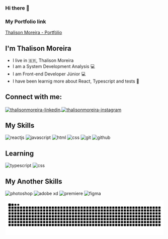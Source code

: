### Hi there 👋
### My Portfolio link

<a href="a" target="_blank"> Thalison Moreira - Portfólio </a>
## I'm Thalison Moreira
- I live in :brazil:, Thalison Moreira 
- I am a System Development Analysis 💻
- I am Front-end Developer Júnior :computer:
- I have been learnig more about React, Typescript and tests 🚀

## Connect with me:
<a href="https://www.linkedin.com/in/thalison-moreirafrontend" target="_blank">
<img align="center" alt="thalisonmoreira-linkedin" height="30" width="30" src="https://cdn.icon-icons.com/icons2/1753/PNG/512/iconfinder-social-media-applications-14linkedin-4102586_113786.png" style="max-width:100%;">
</a>
<a href="https://www.instagram.com/ms_thalison/" target="_blank">
<img align="center" alt="thalisonmoreira-instagram" height="30" width="30" src="https://cdn.icon-icons.com/icons2/1753/PNG/512/iconfinder-social-media-applications-3instagram-4102579_113804.png" style="max-width:100%;">
</a>

## My Skills
<img src="https://cdn.icon-icons.com/icons2/2107/PNG/512/file_type_reactjs_icon_130205.png" alt="reactjs" width="40" height="40" style="max-width:100%;"></img>
</img>
<img src="https://cdn.icon-icons.com/icons2/2108/PNG/512/javascript_icon_130900.png" alt="javascript" width="40" height="40" style="max-width:100%;"></img>
<img src="https://cdn.icon-icons.com/icons2/2415/PNG/512/html_original_wordmark_logo_icon_146478.png" alt="html" width="40" height="40" style="max-width:100%;"></img>
<img src="https://cdn.icon-icons.com/icons2/2107/PNG/512/file_type_css_icon_130661.png" alt="css" width="40" height="40" style="max-width:100%;"></img>
<img src="https://cdn.icon-icons.com/icons2/2107/PNG/512/file_type_git_icon_130581.png" alt="git" width="40" height="40" style="max-width:100%;"></img>
<img src="https://cdn.icon-icons.com/icons2/936/PNG/512/github-logo_icon-icons.com_73546.png" alt="github" width="40" height="40" style="max-width:100%;"></img>


## Learning
<img src="https://cdn.icon-icons.com/icons2/2415/PNG/512/typescript_original_logo_icon_146317.png" alt="typescript" width="40" height="40" style="max-width:100%;"></img>
<img src="https://cdn.icon-icons.com/icons2/2415/PNG/512/bootstrap_plain_wordmark_logo_icon_146620.png" alt="css" width="40" height="40" style="max-width:100%;"></img>

## My Another Skills
<img src="https://cdn.icon-icons.com/icons2/3053/PNG/512/adobe_photoshop_macos_bigsur_icon_190436.png" alt="photoshop" width="40" height="40" style="max-width:100%;"></img>
<img src="https://cdn.icon-icons.com/icons2/3053/PNG/512/adobe_xd_macos_bigsur_icon_190424.png" alt="adobe xd" width="40" height="40" style="max-width:100%;"></img>
<img src="https://cdn.icon-icons.com/icons2/3053/PNG/512/adobe_premiere_pro_macos_bigsur_icon_189485.png" alt="premiere" width="40" height="40" style="max-width:100%;"></img>
<img src="https://cdn.icon-icons.com/icons2/3053/PNG/512/figma_macos_bigsur_icon_190183.png" alt="figma" width="40" height="40" style="max-width:100%;"></img>

![Snake animation](https://github.com/barretogustavo/barretogustavo/blob/output/github-contribution-grid-snake.svg)
